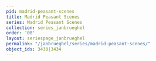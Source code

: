 ```yaml
---
pid: madrid-peasant-scenes
title: Madrid Peasant Scenes
series: Madrid Peasant Scenes
collection: series_janbrueghel
order: '08'
layout: seriespage_janbrueghel
permalink: "/janbrueghel/series/madrid-peasant-scenes/"
object_ids: 3430|3434
---
```

